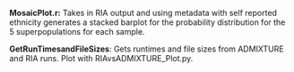 **MosaicPlot.r:** Takes in RIA output and using metadata with self reported ethnicity generates a stacked barplot for the probability distribution for the 5 superpopulations for each sample.

**GetRunTimesandFileSizes**: Gets runtimes and file sizes from ADMIXTURE and RIA runs. Plot with RIAvsADMIXTURE_Plot.py. 
